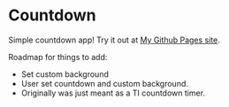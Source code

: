 # Countdown

Simple countdown app!
Try it out at [My Github Pages site](maikupero.github.io/countdown_timer/).

Roadmap for things to add:
- Set custom background
- User set countdown and custom background.
- Originally was just meant as a TI countdown timer.